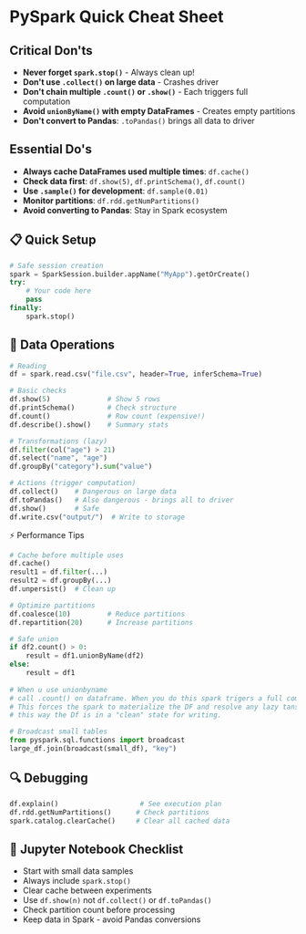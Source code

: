 # PySpark Quick Cheat Sheet

## Critical Don'ts
- **Never forget `spark.stop()`** - Always clean up!
- **Don't use `.collect()` on large data** - Crashes driver
- **Don't chain multiple `.count()` or `.show()`** - Each triggers full computation
- **Avoid `unionByName()` with empty DataFrames** - Creates empty partitions
- **Don't convert to Pandas**: `.toPandas()` brings all data to driver

## Essential Do's
- **Always cache DataFrames used multiple times**: `df.cache()`
- **Check data first**: `df.show(5)`, `df.printSchema()`, `df.count()`
- **Use `.sample()` for development**: `df.sample(0.01)`
- **Monitor partitions**: `df.rdd.getNumPartitions()`
- **Avoid converting to Pandas**: Stay in Spark ecosystem

## 📋 Quick Setup
```python
# Safe session creation
spark = SparkSession.builder.appName("MyApp").getOrCreate()
try:
    # Your code here
    pass
finally:
    spark.stop()
```

## 🔧 Data Operations
```python
# Reading
df = spark.read.csv("file.csv", header=True, inferSchema=True)

# Basic checks
df.show(5)              # Show 5 rows
df.printSchema()        # Check structure  
df.count()              # Row count (expensive!)
df.describe().show()    # Summary stats

# Transformations (lazy)
df.filter(col("age") > 21)
df.select("name", "age")
df.groupBy("category").sum("value")

# Actions (trigger computation)
df.collect()    # Dangerous on large data
df.toPandas()   # Also dangerous - brings all to driver
df.show()       # Safe
df.write.csv("output/")  # Write to storage
```

⚡ Performance Tips
```python
# Cache before multiple uses
df.cache()
result1 = df.filter(...)
result2 = df.groupBy(...)
df.unpersist()  # Clean up

# Optimize partitions
df.coalesce(10)         # Reduce partitions
df.repartition(20)      # Increase partitions

# Safe union
if df2.count() > 0:
    result = df1.unionByName(df2)
else:
    result = df1
    
# When u use unionbyname
# call .count() on dataframe. When you do this spark trigers a full computation(action) on Df
# This forces the spark to materialize the DF and resolve any lazy tansformatios and potentially eliemiante empty or problamatic partitions
# this way the Df is in a "clean" state for writing.

# Broadcast small tables
from pyspark.sql.functions import broadcast
large_df.join(broadcast(small_df), "key")
```

## 🔍 Debugging
```python
df.explain()                    # See execution plan
df.rdd.getNumPartitions()      # Check partitions
spark.catalog.clearCache()     # Clear all cached data
```

## 📝 Jupyter Notebook Checklist
- Start with small data samples
- Always include `spark.stop()` 
- Clear cache between experiments
- Use `df.show(n)` not `df.collect()` or `df.toPandas()`
- Check partition count before processing
- Keep data in Spark - avoid Pandas conversions